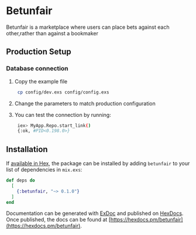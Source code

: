 # Betunfair

Betunfair is a marketplace where users can place bets against each other,rather than against a bookmaker

## Production Setup

### Database connection

1. Copy the example file
  
   ```bash
    cp config/dev.exs config/config.exs
    ```

2. Change the parameters to match production configuration
3. You can test the connection by running:

   ```bash
    iex> MyApp.Repo.start_link()
    {:ok, #PID<0.198.0>}
    ```

## Installation

If [available in Hex](https://hex.pm/docs/publish), the package can be installed
by adding `betunfair` to your list of dependencies in `mix.exs`:

```elixir
def deps do
  [
    {:betunfair, "~> 0.1.0"}
  ]
end
```

Documentation can be generated with [ExDoc](https://github.com/elixir-lang/ex_doc)
and published on [HexDocs](https://hexdocs.pm). Once published, the docs can
be found at [https://hexdocs.pm/betunfair](https://hexdocs.pm/betunfair).
